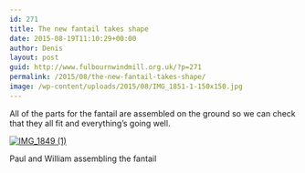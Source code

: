 ```yaml
---
id: 271
title: The new fantail takes shape
date: 2015-08-19T11:10:29+00:00
author: Denis
layout: post
guid: http://www.fulbournwindmill.org.uk/?p=271
permalink: /2015/08/the-new-fantail-takes-shape/
image: /wp-content/uploads/2015/08/IMG_1851-1-150x150.jpg
---
```

All of the parts for the fantail are assembled on the ground so we can check that they all fit and everything&#8217;s going well.<!--break-->

<div id="attachment_272" style="max-width: 650px" class="wp-caption alignleft">
  <a href="/wp-content/uploads/2015/08/IMG_1849-1.jpg"><img class="wp-image-272 size-full" src="/wp-content/uploads/2015/08/IMG_1849-1.jpg" alt="IMG_1849 (1)" width="640" height="426" srcset="/wp-content/uploads/2015/08/IMG_1849-1.jpg 640w, /wp-content/uploads/2015/08/IMG_1849-1-300x200.jpg 300w" sizes="(max-width: 640px) 100vw, 640px" /></a>
  
  <p class="wp-caption-text">
    Paul and William assembling the fantail
  </p>
</div>


  
